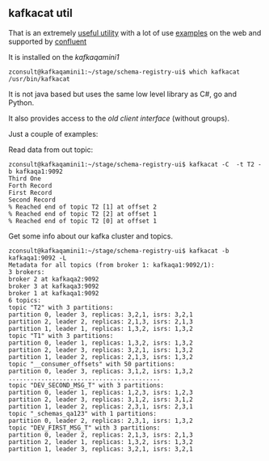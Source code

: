 ## kafkacat util

That is an extremely [useful utility](https://github.com/edenhill/kafkacat) with a lot of use [examples](https://medium.com/@coderunner/debugging-with-kafkacat-df7851d21968) on the web and supported by [confluent](https://docs.confluent.io/current/app-development/kafkacat-usage.html)

It is installed on the _kafkaqamini1_

    zconsult@kafkaqamini1:~/stage/schema-registry-ui$ which kafkacat
    /usr/bin/kafkacat

It is not java based but uses the same low level library as C#, go and Python.

It also provides access to the _old client interface_ (without groups).

Just a couple of examples:

Read data from out topic:

    zconsult@kafkaqamini1:~/stage/schema-registry-ui$ kafkacat -C  -t T2 -b kafkaqa1:9092 
    Third One
    Forth Record
    First Record
    Second Record
    % Reached end of topic T2 [1] at offset 2
    % Reached end of topic T2 [2] at offset 1
    % Reached end of topic T2 [0] at offset 1
 
 Get some info about our kafka cluster and topics.
 
 
    zconsult@kafkaqamini1:~/stage/schema-registry-ui$ kafkacat -b kafkaqa1:9092 -L 
    Metadata for all topics (from broker 1: kafkaqa1:9092/1):
    3 brokers:
    broker 2 at kafkaqa2:9092
    broker 3 at kafkaqa3:9092
    broker 1 at kafkaqa1:9092
    6 topics:
    topic "T2" with 3 partitions:
    partition 0, leader 3, replicas: 3,2,1, isrs: 3,2,1
    partition 2, leader 2, replicas: 2,1,3, isrs: 2,1,3
    partition 1, leader 1, replicas: 1,3,2, isrs: 1,3,2
    topic "T1" with 3 partitions:
    partition 0, leader 1, replicas: 1,3,2, isrs: 1,3,2
    partition 2, leader 3, replicas: 3,2,1, isrs: 1,3,2
    partition 1, leader 2, replicas: 2,1,3, isrs: 1,3,2
    topic "__consumer_offsets" with 50 partitions:
    partition 0, leader 3, replicas: 3,1,2, isrs: 1,3,2
    ..........................................
    topic "DEV_SECOND_MSG_T" with 3 partitions:
    partition 0, leader 1, replicas: 1,2,3, isrs: 1,2,3
    partition 2, leader 3, replicas: 3,1,2, isrs: 3,1,2
    partition 1, leader 2, replicas: 2,3,1, isrs: 2,3,1
    topic "_schemas_qa123" with 1 partitions:
    partition 0, leader 2, replicas: 2,3,1, isrs: 1,3,2
    topic "DEV_FIRST_MSG_T" with 3 partitions:
    partition 0, leader 2, replicas: 2,1,3, isrs: 2,1,3
    partition 2, leader 1, replicas: 1,3,2, isrs: 1,3,2
    partition 1, leader 3, replicas: 3,2,1, isrs: 3,2,1

 
